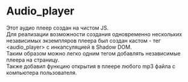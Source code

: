 # Audio_player
 Этот аудио плеер создан на чистом JS.                                                                         
Для реализации возможности создания одновременно нескольких независимых
экземпляров плеера был создан кастом - тег <audio_player> с инкапсуляцией в Shadow DOM.                                              
Таким образом можно легко одним тегом добавлять независимые плеера на страницу.                                                     
Также добавил функцию открытия в плеере любого mp3 файла с компьютера пользователя.
